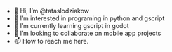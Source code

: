 - 👋 Hi, I’m @tataslodziakow
- 👀 I’m interested in programing in python and gscript
- 🌱 I’m currently learning gscript in godot
- 💞️ I’m looking to collaborate on mobile app projects 
- 📫 How to reach me here.

<!---
tataslodziakow/tataslodziakow is a ✨ special ✨ repository because its `README.md` (this file) appears on your GitHub profile.
You can click the Preview link to take a look at your changes.
--->

